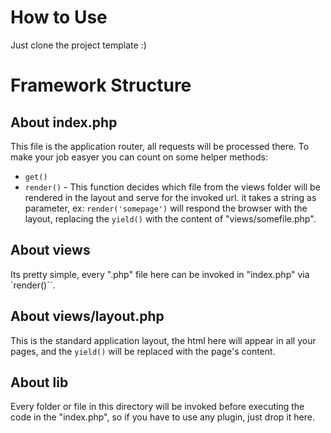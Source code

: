 How to Use
==========

Just clone the project template :)

Framework Structure
===================

About index.php
---------------
This file is the application router, all requests will be processed there. To make your job easyer you can count on some helper methods:

* `get()`
* `render()` - This function decides which file from the views folder will be rendered in the layout and serve for the invoked url. it takes a string as parameter, ex: `render('somepage')` will respond the browser with the layout, replacing the `yield()` with the content of "views/somefile.php".

About views
-----------
Its pretty simple, every ".php" file here can be invoked in "index.php" via `render()``.

About views/layout.php
----------------------
This is the standard application layout, the html here will appear in all your pages, and the `yield()` will be replaced with the page's content.

About lib
---------
Every folder or file in this directory will be invoked before executing the code in the "index.php", so if you have to use any plugin, just drop it here.
